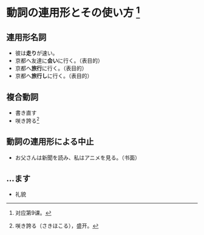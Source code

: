 # 動詞の連用形とその使い方 [^title]

## 連用形名詞
- 彼は**走り**が速い。
- 京都へ友達に**会い**に行く。（表目的）
- 京都へ**旅行**に行く。（表目的）
- 京都へ**旅行し**に行く。（表目的）
## 複合動詞
- 書き直す
- 咲き誇る[^sakihokoru]
## 動詞の連用形による中止
- お父さんは新聞を読み、私はアニメを見る。（书面）
## ...ます
- 礼貌

[^title]: 对应第9课。
[^sakihokoru]: 咲き誇る（さきほこる），盛开。

